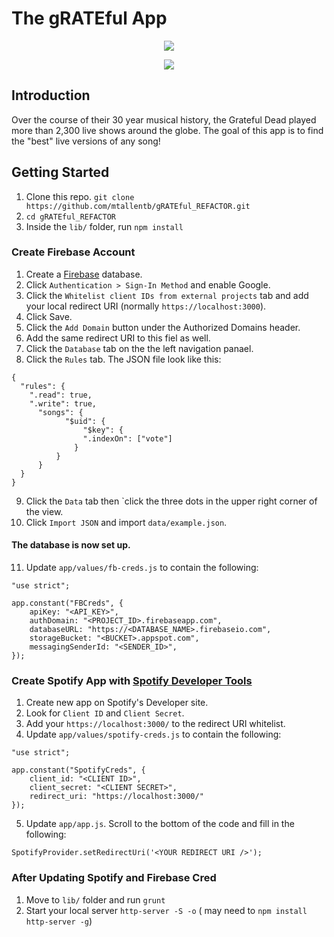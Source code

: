 # The gRATEful App

<p align="center">
    <img src="http://mttbrwn.com/wp-content/uploads/2018/01/grateful-screenshot1.jpg" />
</p>

<p align="center">
    <img src="http://mttbrwn.com/wp-content/uploads/2018/01/grateful-screenshot2.jpg" />
</p>

## Introduction

Over the course of their 30 year musical history, the Grateful Dead played more than 2,300 live shows around the globe. The goal of this app is to find the "best" live versions of any song!

## Getting Started

1. Clone this repo. `git clone https://github.com/mtallentb/gRATEful_REFACTOR.git`
2. `cd gRATEful_REFACTOR`
3. Inside the `lib/` folder, run `npm install`

### Create Firebase Account

1. Create a [Firebase](http://firebase.google.com) database.
2. Click `Authentication > Sign-In Method` and enable Google.
3. Click the `Whitelist client IDs from external projects` tab and add your local redirect URI (normally `https://localhost:3000`).
4. Click Save.
5. Click the `Add Domain` button under the Authorized Domains header.
6. Add the same redirect URI to this fiel as well.
7. Click the `Database` tab on the the left navigation panael.
8. Click the `Rules` tab. The JSON file look like this:

```
{
  "rules": {
    ".read": true,
    ".write": true,
      "songs": {
        	"$uid": {
            	"$key": {
                ".indexOn": ["vote"]
              }
          }
      }
  }
}
```

9. Click the `Data` tab then `click the three dots in the upper right corner of the view.
10. Click `Import JSON` and import `data/example.json`.

#### The database is now set up.

11. Update `app/values/fb-creds.js` to contain  the following:

```
"use strict";

app.constant("FBCreds", {
    apiKey: "<API_KEY>",
    authDomain: "<PROJECT_ID>.firebaseapp.com",
    databaseURL: "https://<DATABASE_NAME>.firebaseio.com",
    storageBucket: "<BUCKET>.appspot.com",
    messagingSenderId: "<SENDER_ID>",
});
```

### Create Spotify App with [Spotify Developer Tools](https://beta.developer.spotify.com/dashboard/)

1. Create new app on Spotify's Developer site.
2. Look for `Client ID` and `Client Secret`.
3. Add your `https://localhost:3000/` to the redirect URI whitelist.
4. Update `app/values/spotify-creds.js` to contain the following:

```
"use strict";

app.constant("SpotifyCreds", {
	client_id: "<CLIENT ID>",
	client_secret: "<CLIENT SECRET>",
	redirect_uri: "https://localhost:3000/"
});
```
5. Update `app/app.js`. Scroll to the bottom of the code and fill in the following:

`SpotifyProvider.setRedirectUri('<YOUR REDIRECT URI />');`

### After Updating Spotify and Firebase Cred

1. Move to `lib/` folder and run `grunt`
2. Start your local server `http-server -S -o` ( may need to `npm install http-server -g`)